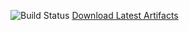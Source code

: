 ![Build Status](https://github.com/joserodpt/mp42str/actions/workflows/cmake-multi-platform.yml/badge.svg)
[Download Latest Artifacts](https://github.com/joserodpt/mp42str/actions)
